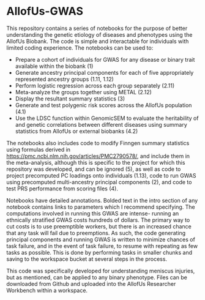 # AllofUs-GWAS
This repository contains a series of notebooks for the purpose of better understanding the genetic etiology of diseases and phenotypes using the AllofUs Biobank.  The code is simple and interactable for individuals with limited coding experience.  The notebooks can be used to:

- Prepare a cohort of individuals for GWAS for any disease or binary trait available within the biobank (1)
- Generate ancestry principal components for each of five appropriately represented ancestry groups (1.11, 1.12)
- Perform logistic regression across each group separately (2.11)
- Meta-analyze the groups together using METAL (2.12)
- Display the resultant summary statistics (3)
- Generate and test polygenic risk scores across the AllofUs population (4.1)
- Use the LDSC function within GenomicSEM to evaluate the heritability of and genetic correlations between different diseases using summary statistics from AllofUs or external biobanks (4.2)

The notebooks also includes code to modify Finngen summary statistics using formulas derived in https://pmc.ncbi.nlm.nih.gov/articles/PMC2790578/, and include them in the meta-analysis, although this is specific to the project for which this repository was developed, and can be ignored (5), as well as code to project precomputed PC loadings onto individuals (1.13), code to run GWAS using precomputed multi-ancestry principal components (2), and code to test PRS performance from scoring files (4). 

Notebooks have detailed annotations.  Bolded text in the intro section of any notebook contains links to parameters which I recommend specifying.  The computations involved in running this GWAS are intense- running an ethnically stratified GWAS costs hundreds of dollars.  The primary way to cut costs is to use preemptible workers, but there is an increased chance that any task will fail due to preemptions.  As such, the code generating principal components and running GWAS is written to minimize chances of task failure, and in the event of task failure, to resume with repeating as few tasks as possible.  This is done by performing tasks in smaller chunks and saving to the workspace bucket at several steps in the process. 

This code was specifically developed for understanding meniscus injuries, but as mentioned, can be applied to any binary phenotype. Files can be downloaded from Github and uploaded into the AllofUs Researcher Workbench within a workspace.
